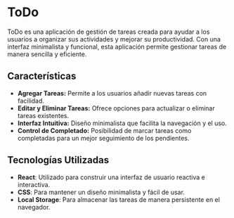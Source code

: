 # ToDo

ToDo es una aplicación de gestión de tareas creada para ayudar a los usuarios a organizar sus actividades y mejorar su productividad. Con una interfaz minimalista y funcional, esta aplicación permite gestionar tareas de manera sencilla y eficiente.

## Características

- **Agregar Tareas:** Permite a los usuarios añadir nuevas tareas con facilidad.
- **Editar y Eliminar Tareas:** Ofrece opciones para actualizar o eliminar tareas existentes.
- **Interfaz Intuitiva:** Diseño minimalista que facilita la navegación y el uso.
- **Control de Completado:** Posibilidad de marcar tareas como completadas para un mejor seguimiento de los pendientes.

## Tecnologías Utilizadas

- **React**: Utilizado para construir una interfaz de usuario reactiva e interactiva.
- **CSS**: Para mantener un diseño minimalista y fácil de usar.
- **Local Storage**: Para almacenar las tareas de manera persistente en el navegador.

